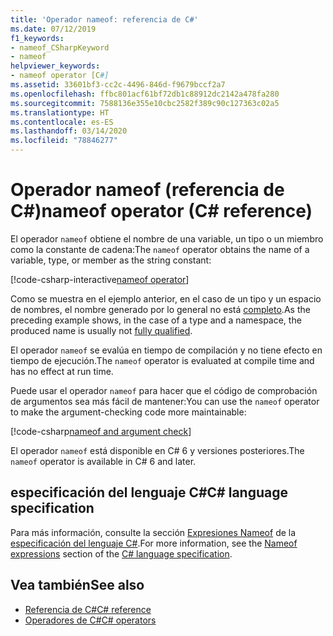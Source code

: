 ```yaml
---
title: 'Operador nameof: referencia de C#'
ms.date: 07/12/2019
f1_keywords:
- nameof_CSharpKeyword
- nameof
helpviewer_keywords:
- nameof operator [C#]
ms.assetid: 33601bf3-cc2c-4496-846d-f9679bccf2a7
ms.openlocfilehash: ffbc801acf61bf72db1c88912dc2142a478fa280
ms.sourcegitcommit: 7588136e355e10cbc2582f389c90c127363c02a5
ms.translationtype: HT
ms.contentlocale: es-ES
ms.lasthandoff: 03/14/2020
ms.locfileid: "78846277"
---
```

# <a name="nameof-operator-c-reference"></a><span data-ttu-id="c94a1-102">Operador nameof (referencia de C#)</span><span class="sxs-lookup"><span data-stu-id="c94a1-102">nameof operator (C# reference)</span></span>

<span data-ttu-id="c94a1-103">El operador `nameof` obtiene el nombre de una variable, un tipo o un miembro como la constante de cadena:</span><span class="sxs-lookup"><span data-stu-id="c94a1-103">The `nameof` operator obtains the name of a variable, type, or member as the string constant:</span></span>

[!code-csharp-interactive[nameof operator](snippets/NameOfOperator.cs#Examples)]

<span data-ttu-id="c94a1-104">Como se muestra en el ejemplo anterior, en el caso de un tipo y un espacio de nombres, el nombre generado por lo general no está [completo](~/_csharplang/spec/basic-concepts.md#fully-qualified-names).</span><span class="sxs-lookup"><span data-stu-id="c94a1-104">As the preceding example shows, in the case of a type and a namespace, the produced name is usually not [fully qualified](~/_csharplang/spec/basic-concepts.md#fully-qualified-names).</span></span>

<span data-ttu-id="c94a1-105">El operador `nameof` se evalúa en tiempo de compilación y no tiene efecto en tiempo de ejecución.</span><span class="sxs-lookup"><span data-stu-id="c94a1-105">The `nameof` operator is evaluated at compile time and has no effect at run time.</span></span>

<span data-ttu-id="c94a1-106">Puede usar el operador `nameof` para hacer que el código de comprobación de argumentos sea más fácil de mantener:</span><span class="sxs-lookup"><span data-stu-id="c94a1-106">You can use the `nameof` operator to make the argument-checking code more maintainable:</span></span>

[!code-csharp[nameof and argument check](snippets/NameOfOperator.cs#ExceptionMessage)]

<span data-ttu-id="c94a1-107">El operador `nameof` está disponible en C# 6 y versiones posteriores.</span><span class="sxs-lookup"><span data-stu-id="c94a1-107">The `nameof` operator is available in C# 6 and later.</span></span>

## <a name="c-language-specification"></a><span data-ttu-id="c94a1-108">especificación del lenguaje C#</span><span class="sxs-lookup"><span data-stu-id="c94a1-108">C# language specification</span></span>

<span data-ttu-id="c94a1-109">Para más información, consulte la sección [Expresiones Nameof](~/_csharplang/spec/expressions.md#nameof-expressions) de la [especificación del lenguaje C#](~/_csharplang/spec/introduction.md).</span><span class="sxs-lookup"><span data-stu-id="c94a1-109">For more information, see the [Nameof expressions](~/_csharplang/spec/expressions.md#nameof-expressions) section of the [C# language specification](~/_csharplang/spec/introduction.md).</span></span>

## <a name="see-also"></a><span data-ttu-id="c94a1-110">Vea también</span><span class="sxs-lookup"><span data-stu-id="c94a1-110">See also</span></span>

- [<span data-ttu-id="c94a1-111">Referencia de C#</span><span class="sxs-lookup"><span data-stu-id="c94a1-111">C# reference</span></span>](../index.md)
- [<span data-ttu-id="c94a1-112">Operadores de C#</span><span class="sxs-lookup"><span data-stu-id="c94a1-112">C# operators</span></span>](index.md)
